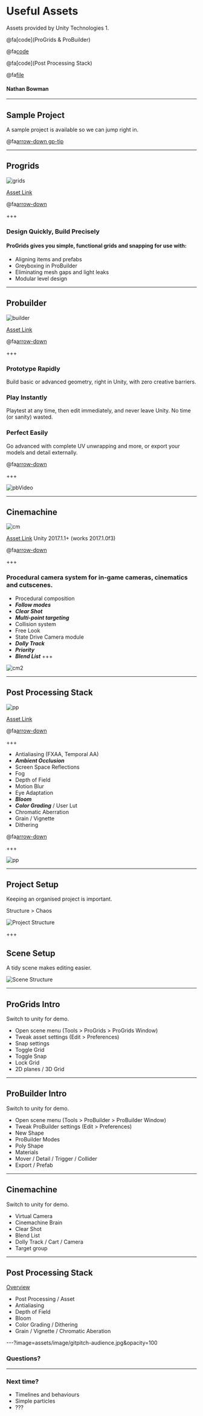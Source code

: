 # Useful Assets
Assets provided by Unity Technologies 1.

@fa[code](ProGrids & ProBuilder)

@fa[code](Cinemachine)

@fa[code](Post Processing Stack)


@fa[file](https://goo.gl/YiAX9i)

#### Nathan Bowman

---

## Sample Project

A sample project is available so we can jump right in.

@fa[arrow-down gp-tip](https://github.com/NateBowman/Cine-ProBuilder/archive/master.zip)

---

## Progrids

![grids](assets/image/grids.jpg)

[Asset Link](https://assetstore.unity.com/packages/3d/progrids-111425)

@fa[arrow-down]()

+++

### Design Quickly, Build Precisely 

#### ProGrids gives you simple, functional grids and snapping for use with: 

- Aligning items and prefabs 
- Greyboxing in ProBuilder 
- Eliminating mesh gaps and light leaks 
- Modular level design

---

## Probuilder

![builder](assets/image/probuilder.jpg)

[Asset Link](https://assetstore.unity.com/packages/tools/modeling/probuilder-111418)

@fa[arrow-down]()

+++

### Prototype Rapidly
Build basic or advanced geometry, right in Unity, with zero creative barriers.

### Play Instantly
Playtest at any time, then edit immediately, and never leave Unity. No time (or sanity) wasted.

### Perfect Easily
Go advanced with complete UV unwrapping and more, or export your models and detail externally.

@fa[arrow-down]()

+++

![pbVideo](https://www.youtube.com/embed/HUeQeSB45PI)

---

## Cinemachine

![cm](assets/image/cinemachine.jpg)

[Asset Link](https://assetstore.unity.com/packages/essentials/cinemachine-79898) Unity 2017.1.1+ (works 2017.1.0f3)

@fa[arrow-down]()

+++

### Procedural camera system for in-game cameras, cinematics and cutscenes.

- Procedural composition
- ***Follow modes***
- ***Clear Shot***
- ***Multi-point targeting***
- Collision system
- Free Look
- State Drive Camera module
- ***Dolly Track***
- ***Priority***
- ***Blend List***
+++

![cm2](assets/image/cinemachine2.jpg)

---

## Post Processing Stack

![pp](assets/image/post.jpg)

[Asset Link](https://assetstore.unity.com/packages/essentials/post-processing-stack-83912)

@fa[arrow-down]()

+++

- Antialiasing (FXAA, Temporal AA)
- ***Ambient Occlusion***
- Screen Space Reflections
- Fog
- Depth of Field
- Motion Blur
- Eye Adaptation
- ***Bloom***
- ***Color Grading*** / User Lut
- Chromatic Aberration
- Grain / Vignette
- Dithering

@fa[arrow-down]()

+++

![pp](assets/image/post2.jpg)

---

## Project Setup

Keeping an organised project is important.

Structure > Chaos

![Project Structure](assets/image/project-structure.png)

+++

## Scene Setup

A tidy scene makes editing easier.

![Scene Structure](assets/image/scene-structure.png)

---

## ProGrids Intro

Switch to unity for demo.

- Open scene menu (Tools > ProGrids > ProGrids Window)
- Tweak asset settings (Edit > Preferences)
- Snap settings
- Toggle Grid
- Toggle Snap
- Lock Grid
- 2D planes / 3D Grid

---

## ProBuilder Intro

Switch to unity for demo.

- Open scene menu (Tools > ProBuilder > ProBuilder Window)
- Tweak ProBuilder settings (Edit > Preferences)
- New Shape
- ProBuilder Modes
- Poly Shape
- Materials
- Mover / Detail / Trigger / Collider
- Export / Prefab

---

## Cinemachine

Switch to unity for demo.

- Virtual Camera
- Cinemachine Brain
- Clear Shot
- Blend List
- Dolly Track / Cart / Camera
- Target group

---

## Post Processing Stack

[Overview](https://docs.unity3d.com/Manual/PostProcessingOverview.html)

- Post Processing / Asset
- Antialiasing
- Depth of Field
- Bloom
- Color Grading / Dithering
- Grain / Vignette  / Chromatic Aberation


---?image=assets/image/gitpitch-audience.jpg&opacity=100
### Questions?

---

### Next time?

- Timelines and behaviours
- Simple particles
- ???